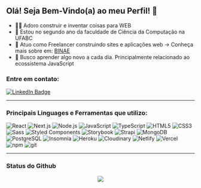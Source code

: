 ## Olá! Seja Bem-Vindo(a) ao meu Perfil! 👋

- 👨‍💻 Adoro construir e inventar coisas para WEB
- 📖 Estou no segundo ano da faculdade de Ciência da Computação na UFABC
- 💼 Atuo como Freelancer construindo sites e aplicações web -> Conheça mais sobre em: <a href="https://binae.com.br">BINAE</a>
- 🌱 Busco aprender algo novo a cada dia. Principalmente relacionado ao ecossistema JavaScript

### Entre em contato:

<a href="https://www.linkedin.com/in/vinicius-oliveira-contato/">
  <img src="https://img.shields.io/badge/-@oviniciusoliveira-0077B5?style=flat-square&amp;labelColor=0077B5&amp;logo=LinkedIn&amp;link=https://www.linkedin.com/in/oviniciusoliveira/" alt="LinkedIn Badge">
</a>

---

### Principais Linguages e Ferramentas que utilizo:

<p>
  <img alt="React" src="https://img.shields.io/badge/-React-61DAFB?style=flat-square&logo=react&logoColor=black" />
  <img alt="Next.js" src="https://img.shields.io/badge/-Next.js-000000?style=flat-square&logo=next.js&logoColor=white" />
  <img alt="Node.js" src="https://img.shields.io/badge/-Node.js-339933?style=flat-square&logo=Node.js&logoColor=white" />
  <img alt="JavaScript" src="https://img.shields.io/badge/-JavaScript-F7DF1E?style=flat-square&logo=javascript&logoColor=black" />
  <img alt="TypeScript" src="https://img.shields.io/badge/-TypeScript-3178C6?style=flat-square&logo=typescript&logoColor=white" />
  <img alt="HTML5" src="https://img.shields.io/badge/-HTML5-E34F26?style=flat-square&logo=html5&logoColor=white" />
  <img alt="CSS3" src="https://img.shields.io/badge/-CSS3-1572B6?style=flat-square&logo=css3&logoColor=white" />
  <img alt="Sass" src="https://img.shields.io/badge/-Sass-CC6699?style=flat-square&logo=sass&logoColor=white" />
  <img alt="Styled Components" src="https://img.shields.io/badge/-Styled_Components-DB7093?style=flat-square&logo=styled-components&logoColor=white" />
  <img alt="Storybook" src="https://img.shields.io/badge/-Storybook-FF4785?style=flat-square&logo=storybook&logoColor=white" />
  <img alt="Strapi" src="https://img.shields.io/badge/-Strapi-2F2E8B?style=flat-square&logo=strapi&logoColor=white" />
  <img alt="MongoDB" src="https://img.shields.io/badge/-MongoDB-47A248?style=flat-square&logo=mongodb&logoColor=white" />
  <img alt="PostgreSQL" src="https://img.shields.io/badge/-PostgreSQL-336791?style=flat-square&logo=postgresql&logoColor=white" />
  <img alt="Insomnia" src="https://img.shields.io/badge/-Insomnia-5849BE?style=flat-square&logo=insomnia&logoColor=white" />
  
  <img alt="Heroku" src="https://img.shields.io/badge/-Heroku-430098?style=flat-square&logo=heroku&logoColor=white" />
  <img alt="Cloudinary" src="https://img.shields.io/badge/-Cloudinary-3448C5?style=flat-square&logo=cloudinary&logoColor=white" />
  <img alt="Netlify" src="https://img.shields.io/badge/-Netlify-00C7B7?style=flat-square&logo=netlify&logoColor=white" />
  <img alt="Vercel" src="https://img.shields.io/badge/-Vercel-000000?style=flat-square&logo=vercel&logoColor=white" />
  <img alt="npm" src="https://img.shields.io/badge/-NPM-CB3837?style=flat-square&logo=npm&logoColor=white" />
  <img alt="git" src="https://img.shields.io/badge/-Git-F05032?style=flat-square&logo=git&logoColor=white" />

</p>

---

### Status do Github

<p align="center">
  <a href="https://github.com/anuraghazra/github-readme-stats">
    <img
      align="center"
      src="https://github-readme-stats.vercel.app/api?username=oviniciusoliveira&include_all_commits=true&show_icons=true&hide=stars,prs,issues,contribs&hide_border=true&bg_color=30,28E7B1,17D6EB&title_color=000411&text_color=000411&icon_color=333"
    />
  </a>
</p>
